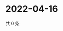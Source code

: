 # 2022-04-16

共 0 条

<!-- BEGIN WEIBO -->
<!-- 最后更新时间 Sat Apr 16 2022 11:26:11 GMT+0800 (China Standard Time) -->

<!-- END WEIBO -->
